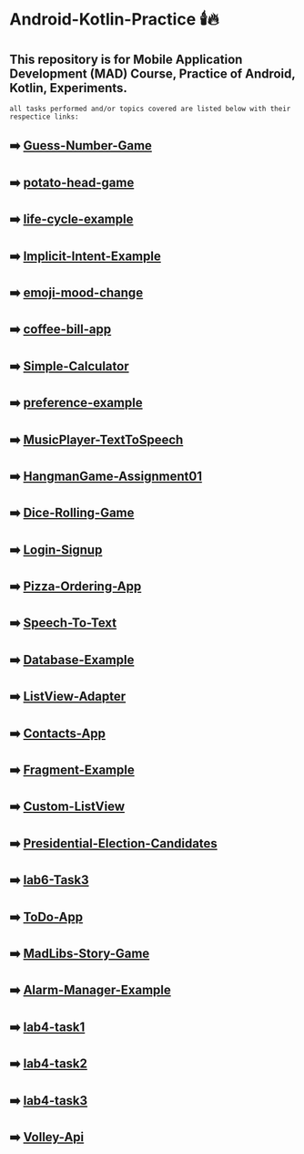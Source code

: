 # Android-Kotlin-Practice :candle::fire:
## This repository is for Mobile Application Development (MAD) Course, Practice of Android, Kotlin, Experiments.
`all tasks performed and/or topics covered are listed below with their respectice links:`
## :arrow_right: [Guess-Number-Game](https://github.com/abdulwaheedchachar/GuessNumberGame-Android-Kotlin)
## :arrow_right: [potato-head-game](https://github.com/abdulwaheedchachar/potato-head-game-android-kotlin)
## :arrow_right: [life-cycle-example](https://github.com/abdulwaheedchachar/life-cycle-example-android-kotlin)
## :arrow_right: [Implicit-Intent-Example](https://github.com/abdulwaheedchachar/Implicit-Intent-Example-Android-Kotlin)
## :arrow_right: [emoji-mood-change](https://github.com/abdulwaheedchachar/emoji-mood-android-kotlin)
## :arrow_right: [coffee-bill-app](https://github.com/abdulwaheedchachar/coffee-bill-android-kotlin)
## :arrow_right: [Simple-Calculator](https://github.com/abdulwaheedchachar/Simple-Calculator-Android-Kotlin)
## :arrow_right: [preference-example](https://github.com/abdulwaheedchachar/preference-example-android-kotlin)
## :arrow_right: [MusicPlayer-TextToSpeech](https://github.com/abdulwaheedchachar/MAD-Android-Kotlin/tree/main/musicPlayer-SpeechToText)
## :arrow_right: [HangmanGame-Assignment01](https://github.com/abdulwaheedchachar/MAD-Android-Kotlin/tree/main/HangmanGameAssignment01)
## :arrow_right: [Dice-Rolling-Game](https://github.com/abdulwaheedchachar/MAD-Android-Kotlin/tree/main/DiceGame)
## :arrow_right: [Login-Signup](https://github.com/abdulwaheedchachar/MAD-Android-Kotlin/tree/main/LoginSignup)
## :arrow_right: [Pizza-Ordering-App](https://github.com/abdulwaheedchachar/MAD-Android-Kotlin/tree/main/Mid1LabExam)
## :arrow_right: [Speech-To-Text](https://github.com/abdulwaheedchachar/MAD-Android-Kotlin/tree/main/SpeechToText)
## :arrow_right: [Database-Example](https://github.com/abdulwaheedchachar/MAD-Android-Kotlin/tree/main/DatabaseExample)
## :arrow_right: [ListView-Adapter](https://github.com/abdulwaheedchachar/MAD-Android-Kotlin/tree/main/ListViewAdapter)
## :arrow_right: [Contacts-App](https://github.com/abdulwaheedchachar/MAD-Android-Kotlin/tree/main/ContactsApp)
## :arrow_right: [Fragment-Example](https://github.com/abdulwaheedchachar/MAD-Android-Kotlin/tree/main/FragmentExample)
## :arrow_right: [Custom-ListView](https://github.com/abdulwaheedchachar/MAD-Android-Kotlin/tree/main/CustomListView)
## :arrow_right: [Presidential-Election-Candidates](https://github.com/abdulwaheedchachar/MAD-Android-Kotlin/tree/main/PresidentialElectionCandidates)
## :arrow_right: [lab6-Task3](https://github.com/abdulwaheedchachar/MAD-Android-Kotlin/tree/main/lab6Task3)
## :arrow_right: [ToDo-App](https://github.com/abdulwaheedchachar/MAD-Android-Kotlin/tree/main/ToDoApp)
## :arrow_right: [MadLibs-Story-Game](https://github.com/abdulwaheedchachar/MAD-Android-Kotlin/tree/main/MadLibsStoryGame)
## :arrow_right: [Alarm-Manager-Example](https://github.com/abdulwaheedchachar/MAD-Android-Kotlin/tree/main/AlarmManagerExample)
## :arrow_right: [lab4-task1](https://github.com/abdulwaheedchachar/MAD-Android-Kotlin/tree/main/lab4Task1)
## :arrow_right: [lab4-task2](https://github.com/abdulwaheedchachar/MAD-Android-Kotlin/tree/main/lab4Task2)
## :arrow_right: [lab4-task3](https://github.com/abdulwaheedchachar/MAD-Android-Kotlin/tree/main/lab4Task3)
## :arrow_right: [Volley-Api](https://github.com/abdulwaheedchachar/MAD-Android-Kotlin/tree/main/VollyApi)
